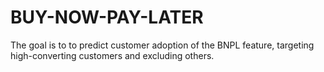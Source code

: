 # BUY-NOW-PAY-LATER
The goal is to to predict customer adoption of the BNPL feature, targeting high-converting customers and excluding others.​


